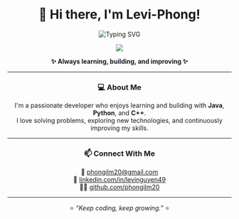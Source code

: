 <h1 align="center">👋 Hi there, I'm Levi-Phong!</h1>

<p align="center">
  <img src="https://readme-typing-svg.herokuapp.com?font=Fira+Code&pause=1000&color=00C9FF&center=true&vCenter=true&width=500&lines=💻+Java+%7C+Python+%7C+C%2B%2B;🚀+Passionate+about+coding+and+learning!" alt="Typing SVG" />
</p>

<p align="center">
  <img src="https://skillicons.dev/icons?i=java,python,cpp" />
</p>

<p align="center">
  <b>✨ Always learning, building, and improving ✨</b>
</p>

---

<h3 align="center">💻 About Me</h3>

<p align="center">
I'm a passionate developer who enjoys learning and building with <b>Java</b>, <b>Python</b>, and <b>C++</b>.<br>
I love solving problems, exploring new technologies, and continuously improving my skills.
</p>

---

<h3 align="center">📫 Connect With Me</h3>

<p align="center">
  📧 <a href="mailto:phongilm20@gmail.com">phongilm20@gmail.com</a><br>
  💼 <a href="https://www.linkedin.com/in/levinguyen49">linkedin.com/in/levinguyen49</a><br>
  🧑‍💻 <a href="https://github.com/phongilm20">github.com/phongilm20</a>
</p>

---

<p align="center">⭐ <i>“Keep coding, keep growing.”</i> ⭐</p>
